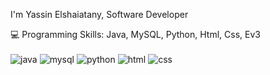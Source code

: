I'm Yassin Elshaiatany, Software Developer

💻 Programming Skills: Java, MySQL, Python, Html, Css, Ev3
<br>
<br>
![java](https://user-images.githubusercontent.com/84511001/129668970-18927316-8d29-4187-95d3-0d7068d5b45f.png)
![mysql](https://user-images.githubusercontent.com/84511001/129669632-55d9ebab-15b6-48a5-86f3-0c79345ea3a6.png)
![python](https://cdn-icons-png.flaticon.com/512/5968/5968350.png)
![html](https://user-images.githubusercontent.com/84511001/129670380-2545d2bb-00bb-4ba2-84bd-21b092d3e034.png)
![css](https://user-images.githubusercontent.com/84511001/129670494-7206ec56-f463-4cc2-97c9-8c2fcd9ca222.png)
<br>
